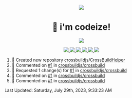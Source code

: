 <p align="center">
    <img src="https://avatars.githubusercontent.com/u/63158950?s=400&u=dd76c829ae30921e131dcbe7c830dc368e2d6e8a&v=4" />
</p>

<h1 align="center">
    👋 i'm codeize!
</h1>

<p align="center">
  <a href="https://skillicons.dev">
    <img align="center" src="https://skillicons.dev/icons?i=discord,bots,ts,nodejs,mysql,postgresql,react,nextjs,tailwindcss" />
  </a>
</p>

<p align="center">
  <a href="https://discord.com/users/668423998777982997">
    <img src="https://nocache.advaith.workers.dev?url=https://img.shields.io/endpoint?url=https://dev.discordprofiles.me/api/badge/status/668423998777982997?simple=true" />
    <img src="https://nocache.advaith.workers.dev?url=https://img.shields.io/endpoint?url=https://dev.discordprofiles.me/api/badge/vscode/668423998777982997" />
    <img src="https://nocache.advaith.workers.dev?url=https://img.shields.io/endpoint?url=https://dev.discordprofiles.me/api/badge/playing/668423998777982997" />
    <img src="https://nocache.advaith.workers.dev?url=https://img.shields.io/endpoint?url=https://dev.discordprofiles.me/api/badge/spotify/668423998777982997" />
    <img src="https://komarev.com/ghpvc/?username=codeize" />
    <img src="https://hits.link/hits?url=https%3A%2F%2Fgithub.com%2FCodeize" />
  </a>
</p>

<!--RECENT_ACTIVITY:start-->
1. 📔 Created new repository [crossbuildjs/CrossBuildHelper](https://github.com/crossbuildjs/CrossBuildHelper)<br>
2. 💬 Commented on [#1](https://github.com/crossbuildjs/crossbuild/pull/1#discussion_r1277608570) in [crossbuildjs/crossbuild](https://github.com/crossbuildjs/crossbuild)<br>
3. 🔴 Requested 1 change(s) for [#1](https://github.com/crossbuildjs/crossbuild/pull/1#pullrequestreview-1552106038) in [crossbuildjs/crossbuild](https://github.com/crossbuildjs/crossbuild)<br>
4. 💬 Commented on [#1](https://github.com/crossbuildjs/crossbuild/pull/1#discussion_r1277580582) in [crossbuildjs/crossbuild](https://github.com/crossbuildjs/crossbuild)<br>
5. 💬 Commented on [#1](https://github.com/crossbuildjs/crossbuild/pull/1#discussion_r1277563135) in [crossbuildjs/crossbuild](https://github.com/crossbuildjs/crossbuild)<br>
<!--RECENT_ACTIVITY:end-->

<!--RECENT_ACTIVITY:last_update-->
Last Updated: Saturday, July 29th, 2023, 9:33:23 AM
<!--RECENT_ACTIVITY:last_update_end-->
